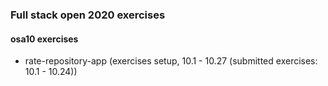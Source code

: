 ### Full stack open 2020 exercises

#### osa10 exercises

* rate-repository-app    (exercises setup, 10.1 - 10.27 (submitted exercises: 10.1 - 10.24))